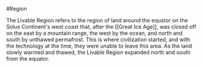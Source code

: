 #Region 

The Livable Region refers to the region of land around the equator on the Solus Continent's west coast that, after the [[Great Ice Age]], was closed off on the east by a mountain range, the west by the ocean, and north and south by unthawed permafrost. This is where civilization started, and with the technology at the time, they were unable to leave this area. As the land slowly warmed and thawed, the Livable Region expanded north and south from the equator.